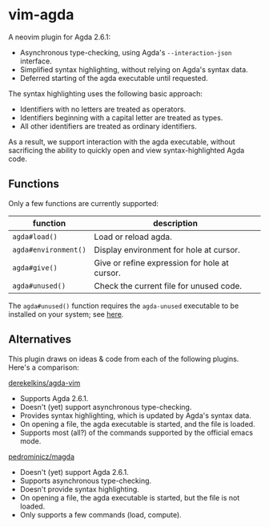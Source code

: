 # vim-agda

A neovim plugin for Agda 2.6.1:

- Asynchronous type-checking, using Agda's `--interaction-json` interface.
- Simplified syntax highlighting, without relying on Agda's syntax data.
- Deferred starting of the agda executable until requested.

The syntax highlighting uses the following basic approach:

- Identifiers with no letters are treated as operators.
- Identifiers beginning with a capital letter are treated as types.
- All other identifiers are treated as ordinary identifiers.

As a result, we support interaction with the agda executable, without
sacrificing the ability to quickly open and view syntax-highlighted Agda code.

## Functions

Only a few functions are currently supported:

| function | description |
| --- | --- |
| `agda#load()` | Load or reload agda. |
| `agda#environment()` | Display environment for hole at cursor. |
| `agda#give()` | Give or refine expression for hole at cursor. |
| `agda#unused()` | Check the current file for unused code. |

The `agda#unused()` function requires the `agda-unused` executable to be
installed on your system; see [here](https://github.com/msuperdock/agda-unused).

## Alternatives

This plugin draws on ideas & code from each of the following plugins. Here's a
comparison:

[derekelkins/agda-vim](https://github.com/derekelkins/agda-vim)

- Supports Agda 2.6.1.
- Doesn't (yet) support asynchronous type-checking.
- Provides syntax highlighting, which is updated by Agda's syntax data.
- On opening a file, the agda executable is started, and the file is loaded.
- Supports most (all?) of the commands supported by the official emacs mode.

[pedrominicz/magda](https://github.com/pedrominicz/magda)

- Doesn't (yet) support Agda 2.6.1.
- Supports asynchronous type-checking.
- Doesn't provide syntax highlighting.
- On opening a file, the agda executable is started, but the file is not loaded.
- Only supports a few commands (load, compute).

